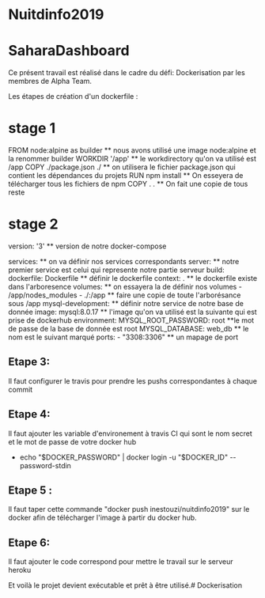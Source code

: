 # Nuitdinfo2019

# SaharaDashboard
Ce présent travail est réalisé dans le cadre du défi: Dockerisation par les membres de Alpha Team.

Les étapes de création d'un dockerfile :

# stage 1
FROM node:alpine as builder     ** nous avons utilisé une image node:alpine et la renommer builder
WORKDIR '/app'                  ** le workdirectory qu'on va utilisé est /app 
COPY ./package.json ./          ** on utilisera le fichier package.json qui contient les dépendances du projets
RUN npm install                 ** On esseyera de télécharger tous les fichiers de npm
COPY . .                        ** On fait une copie de tous reste 
 
# stage 2 
version: '3'                    ** version de notre docker-compose

services:                       ** on va définir nos services correspondants
  server:                       ** notre premier service est celui qui represente notre partie serveur
    build:
      dockerfile: Dockerfile    ** définir le dockerfile
      context: .                ** le dockerfile existe dans l'arboresence
    volumes:                    ** on essayera la de définir nos volumes
      - /app/nodes_modules
      - ./:/app                  ** faire une copie de toute l'arborésance sous /app
  mysql-development:             ** définir notre service de notre base de donnée
    image: mysql:8.0.17          ** l'image qu'on va utilisé est la suivante qui est prise de dockerhub
    environment:
      MYSQL_ROOT_PASSWORD: root  **le mot de passe de la base de donnée est root
      MYSQL_DATABASE: web_db     ** le nom est le suivant marqué
    ports:
      - "3308:3306"              ** un mapage de port




## Etape 3:
Il faut configurer le travis pour prendre les pushs correspondantes à chaque commit


## Etape 4:  
Il faut ajouter les variable d'environement à travis CI qui sont le nom secret et le mot de passe de votre docker hub
  - echo "$DOCKER_PASSWORD" | docker login -u "$DOCKER_ID" --password-stdin
## Etape 5 :

Il faut taper cette commande "docker push inestouzi/nuitdinfo2019" sur le docker afin de télécharger l'image à partir du docker hub.

## Etape 6:
Il faut ajouter le code correspond pour mettre le travail sur le serveur heroku



Et voilà le projet devient exécutable et prêt à être utilisé.# Dockerisation
